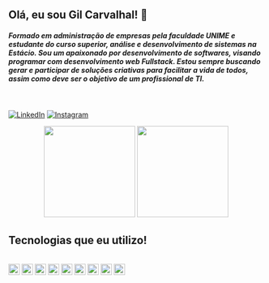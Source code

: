## Olá, eu sou Gil Carvalhal! 🤙

##### Formado em administração de empresas pela faculdade UNIME e estudante do curso superior, análise e desenvolvimento de sistemas na Estácio. Sou um apaixonado por desenvolvimento de softwares, visando programar com desenvolvimento web Fullstack. Estou sempre buscando gerar e participar de soluções criativas para facilitar a vida de todos, assim como deve ser o objetivo de um profissional de TI.

<br/>

[![LinkedIn](https://img.shields.io/badge/LinkedIn-0077B5?style=for-the-badge&logo=linkedin&logoColor=white)](https://www.linkedin.com/in/gilberto-carvalhal/) 
[![Instagram](https://img.shields.io/badge/Instagram-E4405F?style=for-the-badge&logo=instagram&logoColor=white)](https://www.instagram.com/gilcarvalhal1/)

 
 <div align="center">
 <a href="https://github.com/GilCarvalhal"></a>
  <img height="180px" src="https://github-readme-stats.vercel.app/api/top-langs/?username=GilCarvalhal&layout=compact&theme=dracula">
  <img height="180px" src="https://github-readme-stats.vercel.app/api?username=GilCarvalhal&show_icons=true&theme=dracula">
 </div>


## Tecnologias que eu utilizo!
<!-- https://dev.to/envoy_/150-badges-for-github-pnk -->

<div style="display: inline_block"><br/>
  <img align="center" height="22px" alt="PHP" src="https://img.shields.io/badge/PHP-777BB4?style=for-the-badge&logo=php&logoColor=white"/>
  <img align="center" height="22px" alt="LARAVEL" src="https://img.shields.io/badge/Laravel-FF2D20?style=for-the-badge&logo=laravel&logoColor=white"/>
 <img align="center" height="22px" alt="JAVA" src="https://img.shields.io/badge/Java-ED8B00?style=for-the-badge&logo=openjdk&logoColor=white"/>
 <img align="center" height="22px" alt="SPRING" src="https://img.shields.io/badge/Spring-6DB33F?style=for-the-badge&logo=spring&logoColor=white"/>
 <img align="center" height="22px" alt="JAVASCRIPT" src="https://img.shields.io/badge/JavaScript-323330?style=for-the-badge&logo=javascript&logoColor=F7DF1E"/>
 <img align="center" height="22px" alt="TYPESCRIPT" src="https://img.shields.io/badge/TypeScript-007ACC?style=for-the-badge&logo=typescript&logoColor=white"/>
  <img align="center" height="22px" alt="REACT" src="https://img.shields.io/badge/React-20232A?style=for-the-badge&logo=react&logoColor=61DAFB"/>
 <img align="center" height="22px" alt="MYSQL" src="https://img.shields.io/badge/MySQL-00000F?style=for-the-badge&logo=mysql&logoColor=white"/>
 <img align="center" height="22px" alt="GIT" src="https://img.shields.io/badge/git-%23F05033.svg?style=for-the-badge&logo=git&logoColor=white"/>
</div><br/>



 
